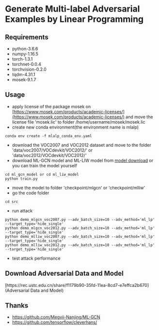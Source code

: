 # Generate Multi-label Adversarial Examples by Linear Programming

## Requirements
- python-3.6.6
- numpy-1.16.5
- torch-1.3.1
- torchnet-0.0.4
- torchvision-0.2.0
- tqdm-4.31.1
- mosek-9.1.7

## Usage
- apply license of the package mosek on [https://www.mosek.com/products/academic-licenses/](https://www.mosek.com/products/academic-licenses/) and move the license file 'mosek.lic' to folder /home/username/mosek/mosek.lic
- create new conda environment(the environment name is mlalp)
```
conda env create -f mlalp_conda_env.yaml
```

- download the VOC2007 and VOC2012 dataset and move to the folder 'data/voc2007/VOCdevkit/VOC2012/' or 'data/voc2012/VOCdevkit/VOC2012/'
- download ML-GCN model and ML-LIW model from <a href="#download">model download</a> or you can train the model yourself
```
cd ml_gcn_model or cd ml_liw_model
python train.py
```

- move the model to folder 'checkpoint/mlgcn' or 'checkpoint/mlliw'
- go the code folder
```
cd src
```

- run attack
```
python demo_mlgcn_voc2007.py --adv_batch_size=10 --adv_method='ml_lp' --target_type='hide_single'
python demo_mlgcn_voc2012.py --adv_batch_size=10 --adv_method='ml_lp' --target_type='hide_single'
python demo_mlliw_voc2007.py --adv_batch_size=10 --adv_method='ml_lp' --target_type='hide_single'
python demo_mlliw_voc2012.py --adv_batch_size=10 --adv_method='ml_lp' --target_type='hide_single'
```

- test attack performance

## Download Adversarial Data and Model
<a id="download"/>
[https://rec.ustc.edu.cn/share/f1179b90-35fd-11ea-8cd7-e7effca2b670](Adversarial Data and Model)

## Thanks
- https://github.com/Megvii-Nanjing/ML-GCN
- https://github.com/tensorflow/cleverhans/